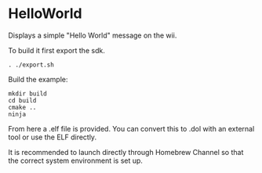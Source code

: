 # HelloWorld
Displays a simple "Hello World" message on the wii.

To build it first export the sdk.
```
. ./export.sh
```

Build the example:
```
mkdir build
cd build
cmake ..
ninja
```

From here a .elf file is provided. You can convert this to .dol with an external tool or use the ELF directly.

It is recommended to launch directly through Homebrew Channel so that the correct system environment is set up.